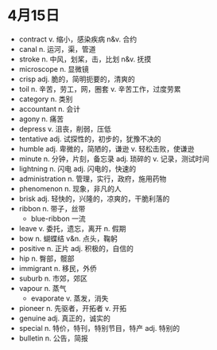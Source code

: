 # 4月15日

- contract v. 缩小，感染疾病 n&v. 合约
- canal n. 运河，渠，管道
- stroke n. 中风，划桨，击，比划 n&v. 抚摸
- microscope n. 显微镜
- crisp adj. 脆的，简明扼要的，清爽的
- toil n. 辛苦，劳工，网，圈套 v. 辛苦工作，过度劳累
- category n. 类别
- accountant n. 会计
- agony n. 痛苦
- depress v. 沮丧，削弱，压低
- tentative adj. 试探性的，初步的，犹豫不决的
- humble adj. 卑微的，简陋的，谦逊 v. 轻松击败，使谦逊
- minute n. 分钟，片刻，备忘录 adj. 琐碎的 v. 记录，测试时间
- lightning n. 闪电 adj. 闪电的，快速的
- administration n. 管理，实行，政府，施用药物
- phenomenon n. 现象，非凡的人
- brisk adj. 轻快的，兴隆的，凉爽的，干脆利落的
- ribbon n. 带子，丝带
  - blue-ribbon 一流
- leave v. 委托，遗忘，离开 n. 假期
- bow n. 蝴蝶结 v&n. 点头，鞠躬
- positive n. 正片 adj. 积极的，自信的
- hip n. 臀部，髋部
- immigrant n. 移民，外侨
- suburb n. 市郊，郊区
- vapour n. 蒸气
  - evaporate v. 蒸发，消失
- pioneer n. 先驱者，开拓者 v. 开拓
- genuine adj. 真正的，诚实的
- special n. 特价，特刊，特别节目，特产 adj. 特别的
- bulletin n. 公告，简报
